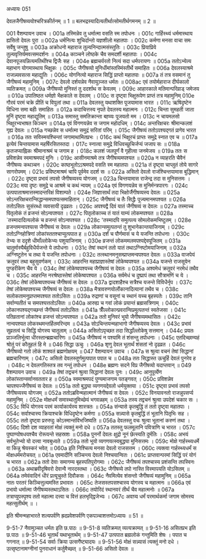 अध्यायः 051
	
देवलजैगीषव्ययोश्चरित्रकीर्तनम् ॥ 1 ॥ बलभद्रस्यादित्यतीर्थात्सोमतीर्थगमनम् ॥ 2 ॥

001	वैशम्पायन उवाच ।
001a	तस्मिन्नेव तु धर्मात्मा वसति स्म तपोधनः ।
001c	गार्हिस्थ्यं धर्ममास्थाय ह्यसितो देवलः पुरा ॥
002a	धर्मनित्यः शुचिर्दान्तो यज्ञशीलो महातपाः ।
002c	कर्मणा मनसा वाचा समः सर्वेषु जन्तुषु ॥
003a	अक्रोधनो महाराज तुल्यनिन्दात्मसंस्तुतिः ।
003c	प्रियाप्रिये तुल्यवृत्तिर्यमवत्समदर्शनः ॥
004a	काञ्चने लोष्ठके चैव समदर्शी महातपाः ।
004c	देवानपूजयन्नित्यमतिथींश्च द्विजैः सह ।
004e	ब्रह्मचर्यरतो नित्यं सदा धर्मपरायणः ॥
005a	ततोऽभ्येत्य महाभाग योगमास्थाय भिक्षुकः ।
005c	जैगीषव्यो मुनिर्धीमांस्तस्मिंस्तीर्थे समाहितः ॥
006a	देवलस्याश्रमे राजन्न्यवसत्स महाद्युतिः ।
006c	योगनित्यो महाराज सिद्धिं प्राप्तो महातपाः ॥
007a	तं तत्र वसमानं तु जैगीषव्यं महामुनिम् ।
007c	देवलो दर्शयन्नेव नैवायुञ्जत धर्मतः ॥
008ac	एवं तयोर्महाराज दीर्घकालो व्यतिक्रमत् ॥
009a	जैगीषव्यो मुनिस्तं तु ददर्शाथ स केवलम् ।
009c	आहारकाले मतिमान्परिव्राड् जमेजय ॥
010a	उपातिष्ठत धर्मज्ञो भैक्षकाले स देवलम् ।
010c	स दृष्ट्वा भिक्षुरूपेण प्राप्तं तत्र महामुनिम्
010e	गौरवं परमं चक्रे प्रीतिं च विपुलां तथा ॥
011a	देवलस्तु यथाशक्ति पूजयामास भारत ।
011c	ऋषिदृष्टेन विधिना समा बहीः समाहितः ॥
012a	कदाचित्तस्य नृपते देवलस्य महात्मनः ।
012c	चिन्ता सुमहती जाता मुनिं दृष्ट्वा महाद्युतिम् ॥
013a	समास्तु समतिक्रान्ता बह्व्यः पूजयतो मम ।
013c	न चायमलसो भिक्षुरभ्यभाषत किञ्चन ॥
014a	एवं विगणयन्नेव स जगाम महोदधिम् ।
014c	अन्तरिक्षचरः श्रीमान्कलशं गृह्य देवलः ॥
015a	गच्छन्नेव स धर्मात्मा समुद्रं सरितां परिम् ।
015c	जैगीषव्यं ततोऽपश्यद्गतं प्रागेव भारत ॥
016a	ततः सविस्मयश्चिन्तां जगामाथामितप्रभः ।
016c	कथं भिक्षुरचं प्राप्तः समुद्रे स्नात एव च ॥
017a	इत्येवं चिन्तयामास महर्षिरसितस्तदा ।
017c	स्नात्वा समुद्रे विधिवच्छुचिर्जप्यं जजाप सः ॥
018a	कृतजप्याह्निकः श्रीमानाश्रमं च जगाम ह ।
018c	कलशं जलपूर्णं वै गृहीत्वा जनमेजय ॥
019a	ततः स प्रविशन्नेव स्वमाश्रमपदं मुनिः ।
019c	आसीनमाश्रमे तत्र जैगीषव्यमपश्यत ॥
020a	न व्याहरति चैवैनं जैगीषव्यः कथञ्चन ।
020c	काष्ठभूतोऽऽश्रमपदे वसति स्म महातपाः ॥
021a	तं दृष्ट्वा चाप्लुतं तोये सागरे सागरोपमम् ।
021c	प्रविष्टमाश्रमं चापि पूर्वमेव ददर्श सः ॥
022a	असितो देवलो राजंश्चिन्तयामास बुद्धिमान् ।
022c	दृष्ट्वा प्रभावं तपसो जैगीषव्यस्य योगजम् ॥
023a	चिन्तयामास राजेन्द्र तदा स मुनिसत्तमः ।
023c	मया दृष्टः समुद्रे च आश्रमे च कथं न्वयम् ॥
024a	एवं विगणयन्नेव स मुनिर्मन्त्रपारगः ।
024c	उत्पपाताश्रमात्तस्मादन्तरिक्षं विशाम्पते ।
024e	जिज्ञासार्थं तदा भिक्षोर्जैगीषव्यस्य देवलः ॥
025a	सोऽन्तरिक्षचरान्सिद्धान्समपश्यत्समाहितान् ।
025c	जैगीषव्यं च तैः सिद्धैः पूज्यमानमपश्यत ॥
026a	ततोऽसितः सुसंरब्धो व्यवसायी दृढव्रतः ।
026c	अपश्यद्वै दिवं यातं जैगीषव्यं स देवलः ॥
027a	तस्माच्च पितृलोकं तं व्रजन्तं सोऽन्वपश्यत ।
027c	पितृलोकाच्च तं यातं याम्यं लोकमपश्यत ॥
028a	`तस्मादादित्यलोकं च व्रजन्तं सोऽन्वपश्यत ।
028c	'तस्मादपि समुत्पत्य सोमलोकमभिष्टुतम् ।
028e	व्रजन्तमन्वपश्यत्स जैगीषव्यं स देवलः ॥
029a	लोकान्समुत्पतन्तं तु शुभानेकान्तयाजिनाम् ।
029c	ततोऽग्निहोत्रिणां लोकांस्ततश्चाप्युत्पपात ह ॥
030a	दर्शं च पौर्णमासं च ये यजन्ति तपोधनाः ।
030c	तेभ्यः स ददृशे धीमाँल्लोकेभ्यः पशुयाजिनाम् ।
030e	व्रजन्तं लोकममलमपश्यद्देवपूजितम् ॥
031a	चातुर्मास्यैर्बहुविधैर्यजन्ते ये तपोधनाः ।
031c	तेषां स्थानं ततो यातं तथाऽग्निष्टोमयाजिनाम् ॥
032a	अग्निष्टुतेन च तथा ये यजन्ति तपोधनाः ।
032c	तत्स्थानमनुसम्प्राप्तमन्वपश्यत देवलः ॥
033a	वाजपेयं क्रतुवरं तथा बहुसुवर्णकम् ।
033c	आहरन्ति महाप्राज्ञास्तेषां लोकेष्वपश्यत ॥
034a	यजन्ते राजसूयेन पुण्डरीकेण चैव ये ।
034c	तेषां लोकेष्वपश्यच्च जैगीषव्यं स देवलः ॥
035a	अश्वमेधं क्रतुवरं नरमेधं तथैव च ।
035c	आहरन्ति नरश्रेष्ठास्तेषां लोकेष्वपश्यत ॥
036a	सर्वमेधं च दुष्प्रापं तथा सौत्रामणिं च ये ।
036c	तेषां लोकेष्वपश्यच्च जैगीषव्यं स देवलः ॥
037a	द्वादशाहैश्च सत्रैश्च यजन्ते विविधैर्नृप ।
037c	तेषां लोकेष्वपश्यच्च जैगीषव्यं स देवलः ॥
038a	मैत्रावरुणयोर्लोकानादित्यानां तथैव च ।
038c	सलोकतामनुप्राप्तमपश्यत ततोऽसितः ॥
039a	रुद्राणां च वसूनां च स्थानं यच्च बृहस्पतेः ।
039c	तानि सर्वाण्यतीतं च समपश्यत्ततोऽसितः ॥
040a	आरुह्य च गवां लोकं प्रयान्तं ब्रह्मसत्रिणाम् ।
040c	लोकानपश्यद्गच्छन्तं जैगीषव्यं ततोऽसितः ॥
041a	त्रीँल्लोकान्प्रवरान्विप्रमुत्पतन्तं स्वतेजसा ।
041c	पतिव्रतानां लोकांश्च व्रजन्तं सोऽन्वपश्यत ॥
042a	ततो मुनिवरं भूयो जैगीषव्यमथासितः ।
042c	नान्वपश्यत लोकस्थमन्तर्हितमरिन्दम ॥
043a	सोऽचिन्तयन्महाभागो जैगीषव्यस्य देवलः ।
043c	प्रभावं सुव्रतत्वं च सिद्धिं योगस्य चातुलाम् ॥
044a	असितोऽपृच्छत तदा सिद्धाँल्लोकेषु सत्तमान् ।
044c	प्रयतः प्राञ्जलिर्भूत्वा धीरस्तान्ब्रह्मचारिणः ॥
045a	जैगीषव्यं न पश्यामि तं शंसन्तु तपोधनाः ।
045c	एतदिच्छाम्यहं श्रोतुं परं कौतूहलं हि मे ॥
046	सिद्धा ऊचुः ।
046a	शृणु देवल भूतार्थं शंसतां नो दृढव्रत ।
046c	जैगीषव्यो गतो लोकं शाश्वतं ब्रह्मणोक्षयम् ॥
047	वैशम्पायन उवाच ।
047a	स श्रुत्वा वचनं तेषां सिद्धानां ब्रह्मचारिणाम् ।
047c	असितो देवलस्तूर्णमुत्पपात पपात च ॥
048a	ततः सिद्धास्त ऊचुर्हि देवलं पुनरेव ह ।
048c	न देवलगतिस्तत्र तव गन्तुं तपोधन ।
048e	ब्रह्मणः सदने विप्र जैगीषव्यो यदाप्तवान् ॥
049	वैशम्पायन उवाच ।
049a	तेषां तद्वचनं श्रुत्वा सिद्धानां देवलः पुनः ।
049c	आनुपूर्व्येण लोकांस्तान्सर्वानवततार ह ॥
050a	स्वमाश्रमपदं पुण्यमाजगाम पतङ्गवत् ।
050c	प्रविशन्नेव चापश्यज्जैगीषव्यं स देवलः ॥
051a	ततो बुद्ध्या व्यगणयद्देवलो धर्मयुक्तया ।
051c	दृष्ट्वा प्रभावं तपसो जैगीषव्यस्य योगजम् ॥
052a	ततोऽब्रविन्महात्मानं जैगीषव्यं स देवलः ।
052c	विनयावनतो राजन्नुपसर्प्य महामुनिम् ।
052e	मोक्षधर्मं समास्थातुमिच्छेयं भगवन्नहम् ॥
053a	तस्य तद्वचनं श्रुत्वा उपदेशं चकार सः ।
053c	विधिं योगस्य परमं कार्याकार्यस्य शास्त्रतः ॥
054a	संन्यासे कृतबुद्धिं तं ततो दृष्ट्वा महातपाः ।
054c	सर्वाश्चास्य क्रियाश्चक्रे विधिदृष्टेन कर्मणा ॥
055a	सन्न्यासे कृतबुद्धिं तं भूतानि पितृभिः सह ।
055c	ततो दृष्ट्वा प्ररुरुदुः कोऽस्मान्संविभजिष्यति ॥
056a	देवलस्तु वचः श्रुत्वा भूतानां करुणं तथा ।
056c	दिशो दश व्याहरतां मोक्षं त्यक्तुं मनो दधे ॥
057a	ततस्तु फलमूलानि पवित्राणि च भारत ।
057c	पुष्पाण्योषधयश्चैव रोरूयन्ते सहस्रशः ॥
058a	पुनर्नो देवलः क्षुद्रो नूनं छेत्स्यति दुर्मतिः ।
058c	अभयं सर्वभूतेभ्यो यो दत्त्वा नावबुध्यते ॥
059a	ततो भूयो व्यगणयत्स्वबुद्ध्या मुनिसत्तमः ।
059c	मोक्षे गार्हस्थ्यधर्मे वा किन्नु श्रेयस्करं भवेत् ॥
060a	इति निश्चित्य मनसा देवलो राजसत्तम ।
060c	त्यक्त्वा गार्हस्थ्यधर्मं स मोक्षधर्ममरोचयत् ॥
061a	एवमादीनि सञ्चिन्त्य देवलो निश्चयान्वितः ।
061c	प्राप्तवान्परमां सिद्धिं परं योगं च भारत ॥
062a	ततो देवाः समागम्य बृहस्पतिपुरोगमाः ।
062c	जैगीषव्यं तपश्चास्य प्रशंसन्ति तपस्विनः ॥
063a	अथाब्रवीदृषिवरो देवान्वै नारदस्तथा ।
063c	जैगीषव्ये तपो नास्ति विस्मापयति योऽसितम् ॥
064a	तमेवंवादिनं धीरं प्रत्यूचुस्ते दिवौकसः ।
064c	नैवमित्येव शंसन्तो जैगीषव्यं महामुनिम् ॥
065a	नातः परतरं किञ्चित्तुल्यमस्ति प्रभावतः ।
065c	तेजसस्तपसश्चास्य योगस्य च महात्मनः ॥
066a	एवं प्रभावो धर्मात्मा जैगीषव्यस्तथाऽसितः ।
066c	तयोरिदं स्थानवरं तीर्थं चैव महात्मनोः ॥
067a	तत्राप्युपस्पृश्य ततो महात्मा दत्त्वा च वित्तं हलभृद्द्विजेभ्यः ।
067c	अवाप्य धर्मं परमार्थकर्मा जगाम सोमस्य महत्सुतीर्थम् ॥ ।
	
इति श्रीमन्महाभारते शल्यपर्वणि ह्रदप्रवेशपर्वणि एकपञ्चाशत्तमोऽध्यायः ॥ 51 ॥

9-51-7 नैवामुञ्चत धर्मतः इति छ.पाठः ॥ 9-51-8 व्यतिक्रमत् व्यत्यक्रामत् ॥ 9-51-16 असितप्रभ इति छ.पाठः ॥ 9-51-46 भूतार्थं यथाभूतार्थम् ॥ 9-51-47 उत्पपात ब्रह्मलोकं गन्तुमिति शेषः । पपात च गगनात् ॥ 9-51-54 सर्वाः क्रिया उत्सर्गेष्ट्यादयः ॥ 9-51-56 मोक्षं सन्न्यासं त्यक्तुं मनो दधे । उत्सृष्टानामग्नीनां पुनराधानं कर्तुमैच्छत् ॥ 9-51-66 असितो देवलः ॥
